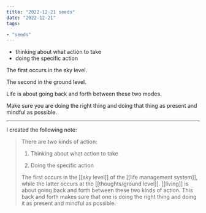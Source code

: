 ```yaml
---
title: "2022-12-21 seeds"
date: "2022-12-21"
tags:

- "seeds"
---
```

- thinking about what action to take
- doing the specific action

The first occurs in the sky level.

The second in the ground level.

Life is about going back and forth between these two modes.

Make sure you are doing the right thing and doing that thing as present and mindful as possible.

***
I created the following note:

> There are two kinds of action:
> 
> 1. Thinking about what action to take
> 
> 2. Doing the specific action
> 
> The first occurs in the [[sky level]] of the [[life management system]], while the latter occurs at the [[thoughts/ground level]]. [[living]] is about going back and forth between these two kinds of action. This back and forth makes sure that one is doing the right thing and doing it as present and mindful as possible.